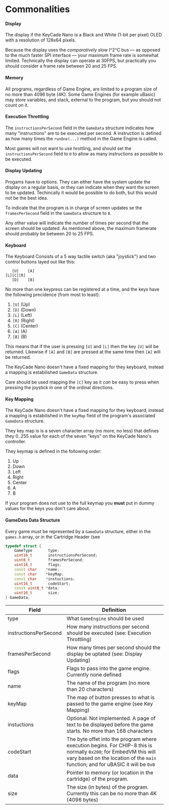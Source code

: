 Commonalities
=============

#### Display
The display if the KeyCade Nano is a Black and White (1-bit per pixel) 
OLED with a resolution of 128x64 pixels.

Because the display uses the *comparatively* slow I^2^C bus — as opposed 
to the much faster SPI interface — your maximum frame rate is somewhat 
limited.  Technically the display can operate at 30FPS, but practically 
you should consider a frame rate between 20 and 25 FPS.

#### Memory
All programs, regardless of Game Engine, are limited to a program size of 
no more than 4096 byte (4K). Some Game Engines (for example uBasic) may 
store variables, and stack, external to the program, but you should not 
count on it.

#### Execution Throttling

The `instructionsPerSecond` field in the `GameData` structure indicates how
many "instructions" are to be executed per second.  A instruction is defined
as how many times the `runOne(...)` method in the Game Engine is called.  

Most games will not want to use hrottling, and should set the 
`instructionsPerSecond` field to `0` to allow as many instructions as possible
to be executed.

#### Display Updating

Progams have to options.  They can either have the system update the display
on a regular basis, or they can indicate when they want the screen to be
updated.  Techincally it would be possible to do both, but this would not be
the best idea.

To indicate that the program is in charge of screen updates se the
`framesPerSecond` field in the `GameData` structure to `0`.

Any other value will indicate the number of times per second that the screen
should be updated.  As mentioned above, the maximum framerate should probably
be between 20 to 25 FPS. 

#### Keyboard
The Keyboard Consists of a 5 way tactile switch (aka "joystick") and two control buttons layed out like this:
```			
   [U]    [A]
[L][C][R]
   [D]    [B]
```

No more than one keypress can be registered at a time, and the keys have the following precidence (from most to least):

1. `[U]` (Up)
2. `[D]` (Down)
3. `[L]` (Left)
4. `[R]` (Right)
5. `[C]` (Center)
6. `[A]` (A)
7. `[B]` (B)

This means that if the user is pressing `[U]` and `[L]` then the key `[U]` will be returned.  Likewise if `[A]` and `[B]` are pressed at the same time then `[A]` will be returned.

The KeyCade Nano doesn't have a fixed mapping for they keyboard, instead a mapping is estabilished `GameData` structure. 

Care should be used mapping the `[C]` key as it *can* be easy to press when pressing the joystick in one of the ordinal directions.


#### Key Mapping

The KeyCade Nano doesn't have a fixed mapping for they keyboard, instead 
a mapping is estabilished in the `keyMap` field of the program's associated 
`GameData` structure.  

They key map is is a seven character array (no more, no less) that  defines
they 0..255 value for each of the seven "keys" on the KeyCade Nano's 
controller.

They keymap is defined in the following order:
1. Up
2. Down
3. Left
4. Right
5. Center
6. A
7. B

If your program does not use to the full keymap you **must** put in dummy
values for the keys you don't care about.

#### GameData Data Structure

Every game must be represented by a `GameData` structure, either in the
 `games.h` array, or in the Cartridge Header (see
```C++
typedef struct {
	GameType       type;
	uint16_t       instructionsPerSecond;
	uint8_t        framesPerSecond;
	uint16_t       flags;
	const char    *name;
	const char    *keyMap;
	const char    *instuctions;
	uint16_t       codeStart;
	const uint8_t *data;
	uint16_t       size;
} GameData;
```

| Field                 | Definition                                                          |
| --------------------- | ------------------------------------------------------------------- |
| type                  | What `GameEngine` should be used
| instructionsPerSecond | How many instructions per second should be executed (see: Execution Throttling)
| framesPerSecond       | How many times per second should the display be uptated (see: Display Updating)
| flags                 | Flags to pass into the game engine. Currently none defined
| name                  | The name of the program (no more than 20 characters)
| keyMap                | The map of button presses to what is passed to the game engine (see Key Mapping)
| instuctions           | Optional. Not implemented. A page of text to be displayed before the game starts.  No more than 168 characters
| codeStart             | The byte offet into the program where execution begins.  For CHIP-8 this is normally `0x200`; for EmbedVM this will vary based on the location of the `main` function; and for uBASIC it will be `0x0` 
| data                  | Pointer to memory (or location in the cartridge) of the program.
| size                  | The size (in bytes) of the program.  Currently this can be no more than 4K (4096 bytes)

 

